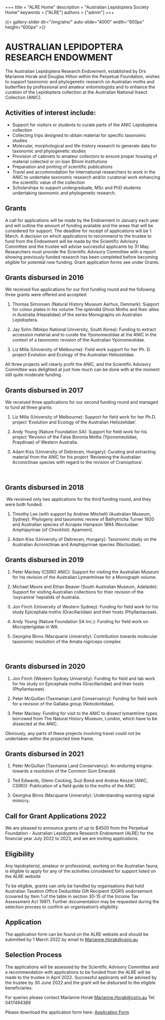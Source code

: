 +++
title = "ALRE Home"
description = "Australian Lepidoptera Society Home"
keywords = ["ALRE"]
authors = ["admin"]
+++

{{< gallery-slider dir="/img/alre/" auto-slide="4000" width="800px" height="600px" >}}

# AUSTRALIAN LEPIDOPTERA RESEARCH ENDOWMENT 

The Australian Lepidoptera Research Endowment, established by Drs Marianne Horak and Douglas Hilton within the Perpetual Foundation, wishes to support taxonomic and phylogenetic research on Australian moths and butterflies by professional and amateur entomologists and to enhance the curation of the Lepidoptera collection at the Australian National Insect Collection (ANIC). 

## Activities of interest include:
 
* Support for visitors or students to curate parts of the ANIC Lepidoptera collection
* Collecting trips designed to obtain material for specific taxonomic studies
* Molecular, morphological and life-history research to generate data for taxonomic and phylogenetic studies
* Provision of cabinets to amateur collectors to ensure proper housing of material collected or on loan $from Institutions
* Preparation and printing of scientific publications
* Travel and accommodation for international researchers to work in the ANIC to undertake taxonomic research and/or curatorial work enhancing the scientific value of the collection
* Scholarships to support undergraduate, MSc and PhD students undertaking taxonomic and phylogenetic research.

## Grants

A call for applications will be made by the Endowment in January each year and will outline the amount of funding available and the areas that will be considered for support. The deadline for receipt of applications will be 1 March. A decision on which applications to recommend to the trustee to fund from the Endowment will be made by the Scientific Advisory Committee and the trustee will advise successful applicants by 31 May. Researchers must provide the Scientific Advisory Committee with a report showing previously funded research has been completed before becoming eligible for potential new funding. Grant application forms see under Grants. 

## Grants disbursed in 2016

We received five applications for our first funding round and the following three grants were offered and accepted:

1. Thomas Simonsen (Natural History Museum Aarhus, Denmark): Support for colour plates in his volume The splendid Ghost Moths and their allies in Australia (Hepialidae) of the series Monographs on Australian Lepidoptera.
 
2. Jay Sohn (Mokpo National University, South Korea): Funding to extract accession material and to curate the Yponomeutidae at the ANIC in the context of a taxonomic revision of the Australian Yponomeutidae.
 
3. Liz Milla (University of Melbourne): Field work support for her Ph. D. project Evolution and Ecology of the Australian Heliozelidae.
 
All three projects will clearly profit the ANIC, and the Scientific Advisory Committee was delighted at just how much can be done with at the moment still quite moderate funding.

## ​Grants disbursed in 2017


We received three applications for our second funding round and managed to fund all three grants:
 

1.  Liz Milla (University of Melbourne): Support for field work for her Ph.D. project ‘Evolution and Ecology of the Australian Heliozelidae’.
 

1.  Andy Young (Nature Foundation SA): Support for field work for his project ‘Revision of the False Boronia Moths (Yponomeutidae, Praydinae) of Western Australia.
 

1.  Adam Kiss (University of Debrecen, Hungary): Curating and extracting material from the ANIC for his project ‘Reviewing the Australian Acronictinae species with regard to the revision of Craniophora’.

​

## Grants disbursed in 2018
​
We received only two applications for the third funding round, and they were both funded:
 

1.  Timothy Lee (with support by Andrew Mitchell) (Australian Museum, Sydney): Phylogeny and taxonomic review of Bathytricha Turner 1920 and Australian species of Acrapex Hampson 1894 (Noctuidae: Amphipyrinae (of Checklist): Apameini).
 
1.  Adam Kiss (University of Debrecen, Hungary): Taxonomic study on the Australian Acronictinae and Amphipyrinae species (Noctuidae).
​

## Grants disbursed in 2019
 

1. Peter Mackey (CSIRO ANIC): Support for visiting the Australian Museum for his revision of the Australian Lymantriinae for a Monograph volume.
 

1.  Michael Moore and Ethan Beaver (South Australian Museum, Adelaide): Support for visiting Australian collections for their revision of the ‘oxycanine’ hepialids of Australia.
 

1.  Jon Finch (University of Western Sydney): Funding for field work for his study Epicephala moths (Gracillariidae) and their hosts (Phyllantaceae).
 

1. Andy Young (Nature Foundation SA Inc.): Funding for field work on Micropterigidae in WA.
 

1. Georgina Binns (Macquarie University): Contribution towards molecular taxonomic resolution of the Amata nigriceps complex

​
## Grants disbursed in 2020

1. Jon Finch (Western Sydney University): Funding for field and lab work for his study on Epicephala moths (Gracillariidae) and their hosts (Phyllantaceae).

1. Peter McQuillan (Tasmanian Land Conservancy): Funding for field work for a revision of the Gallaba group (Notodontidae).

1.  Peter Mackey: Funding for visit to the ANIC to dissect lymantriine types borrowed from The Natural History Museum, London, which have to be dissected at the ANIC. 

Obviously, any parts of these projects involving travel could not be undertaken within the projected time frame.


## Grants disbursed in 2021

1.  Peter McQuillan (Tasmania Land Conservancy): An enduring enigma: towards a resolution of the Common Gum Emerald.

1.  Ted Edwards, Glenn Cocking, Suzi Bond and Andras Keszei (ANIC, CSIRO): Publication of a field guide to the moths of the ANIC.

1.  Georgina Binns (Macquarie University): Understanding warning signal mimicry.


## Call for Grant Applications 2022

We are pleased to announce grants of up to $4500 from the Perpetual Foundation - Australian Lepidoptera Research Endowment (ALRE) for the financial year July 2022 to 2023, and we are inviting applications.​

## Eligibility

Any lepidopterist, amateur or professional, working on the Australian fauna, is eligible to apply for any of the activities considered for support listed on the ALRE website

<!-- http://www.australianlepidopteraendowment.com/ -->

To be eligible, grants can only be handled by organisations that hold Australian Taxation Office Deductible Gift Recipient (DGR1) endorsement (covered by Item 1 of the table in section 30-15 of the Income Tax Assessment Act 1997). Further documentation may be requested during the selection process to confirm an organisation’s eligibility.
​
## ​Application
The application form can be found on the ALRE website and should be submitted by 1 March 2022 by email to Marianne.Horak@csiro.au

## Selection Process
 
The applications will be assessed by the Scientific Advisory Committee and a recommendation with applications to be funded from the ALRE will be made to the trustee in April 2022. Successful applicants will be advised by the trustee by 30 June 2022 and the grant will be disbursed to the eligible beneficiaries.

For queries please contact Marianne Horak Marianne.Horak@csiro.au  Tel. 0417494389 

Please download the application form here: [Application Form ](https://drive.google.com/file/d/1Gg6Whnp2kmfPY69AFhJsxGBWM0ZAc79P/view?usp=sharing)

